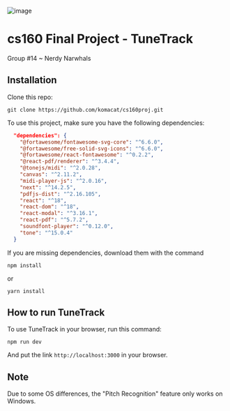![image](https://github.com/user-attachments/assets/7423827e-8769-4183-8816-1b411897f158)

# cs160 Final Project - TuneTrack
Group #14 ~ Nerdy Narwhals

## Installation

Clone this repo:
```
git clone https://github.com/komacat/cs160proj.git
```

To use this project, make sure you have the following dependencies:

```json
  "dependencies": {
    "@fortawesome/fontawesome-svg-core": "^6.6.0",
    "@fortawesome/free-solid-svg-icons": "^6.6.0",
    "@fortawesome/react-fontawesome": "^0.2.2",
    "@react-pdf/renderer": "^3.4.4",
    "@tonejs/midi": "^2.0.28",
    "canvas": "^2.11.2",
    "midi-player-js": "^2.0.16",
    "next": "^14.2.5",
    "pdfjs-dist": "^2.16.105",
    "react": "^18",
    "react-dom": "^18",
    "react-modal": "^3.16.1",
    "react-pdf": "^5.7.2",
    "soundfont-player": "^0.12.0",
    "tone": "^15.0.4"
  }
```

If you are missing dependencies, download them with the command
```
npm install
```
or 
```
yarn install
```

## How to run TuneTrack
To use TuneTrack in your browser, run this command:
```
npm run dev
```

And put the link `http://localhost:3000` in your browser.

## Note
Due to some OS differences, the "Pitch Recognition" feature only works on Windows.
